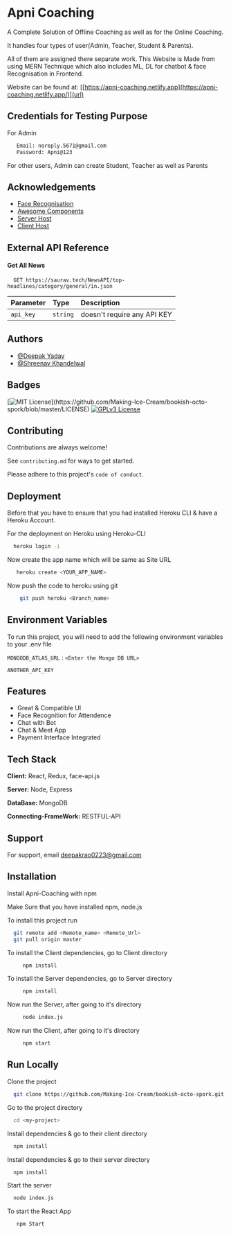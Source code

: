 
# Apni Coaching

A Complete Solution of Offline Coaching as well as for the Online Coaching.

It handles four types of user(Admin, Teacher, Student & Parents). 
 
 All of them are assigned there separate work.
This Website is Made from using MERN Technique which also includes ML, DL for chatbot & face Recognisation in Frontend.


Website can be found at: [[https://apni-coaching.netlify.app](https://apni-coaching.netlify.app/)](url)

## Credentials for Testing Purpose
For Admin
```bash
   Email: noreply.5671@gmail.com
   Password: Apni@123
```

For other users, Admin can create Student, Teacher as well as Parents


## Acknowledgements

 - [Face  Recognisation](https://justadudewhohacks.github.io/face-api.js/docs/index.html)
 - [Awesome Components](https://mui.com/)
 - [Server Host](https://dashboard.heroku.com/)
 - [Client Host](https://www.netlify.com/)


## External API Reference

#### Get All News 

```http
  GET https://saurav.tech/NewsAPI/top-headlines/category/general/in.json
```

| Parameter | Type     | Description                |
| :-------- | :------- | :------------------------- |
| `api_key` | `string` | doesn't require any API KEY|




## Authors

- [@Deepak Yadav](https://github.com/deepakyadav0223)
- [@Shreenav Khandelwal](https://github.com/shreenav)


## Badges

[![MIT License](https://img.shields.io/apm/l/atomic-design-ui.svg?)](https://github.com/Making-Ice-Cream/bookish-octo-spork/blob/master/LICENSE)
[![GPLv3 License](https://img.shields.io/badge/License-GPL%20v3-yellow.svg)](https://img.shields.io/twitter/url?style=social)



## Contributing

Contributions are always welcome!

See `contributing.md` for ways to get started.

Please adhere to this project's `code of conduct`.


## Deployment

Before that you have to ensure that you had installed Heroku CLI & have a Heroku Account.

For the deployment on Heroku using Heroku-CLI

```bash
  heroku login -i
```
Now create the app name which will be same as Site URL
```bash
   heroku create <YOUR_APP_NAME>
```
Now push the code to heroku using git
```bash
    git push heroku <Branch_name>
```


## Environment Variables

To run this project, you will need to add the following environment variables to your .env file

`MONGODB_ATLAS_URL` : `<Enter the Mongo DB URL>`

`ANOTHER_API_KEY`


## Features

- Great & Compatible UI
- Face Recognition for Attendence
- Chat with Bot
- Chat & Meet App
- Payment Interface Integrated



## Tech Stack

**Client:** React, Redux, face-api.js

**Server:** Node, Express

**DataBase:** MongoDB

**Connecting-FrameWork:** RESTFUL-API


## Support

For support, email deepakrao0223@gmail.com 


## Installation

Install Apni-Coaching with npm

Make Sure that you have installed npm, node.js

To install this project run

```bash
  git remote add <Remote_name> <Remote_Url>
  git pull origin master

```

To install the Client dependencies, go to Client directory

```bash
     npm install
```

To install the Server dependencies, go to Server directory

```bash
     npm install
```

Now run the Server, after going to it's directory
```bash
     node index.js
```
  
Now run the Client, after going to it's directory
```bash
     npm start
```
## Run Locally

Clone the project

```bash
  git clone https://github.com/Making-Ice-Cream/bookish-octo-spork.git
```

Go to the project directory

```bash
  cd <my-project>
```

Install dependencies & go to their client directory

```bash
  npm install
```

Install dependencies & go to their server directory

```bash
  npm install
```

Start the server

```bash
  node index.js
```
To start the React App
```bash
   npm Start
```

